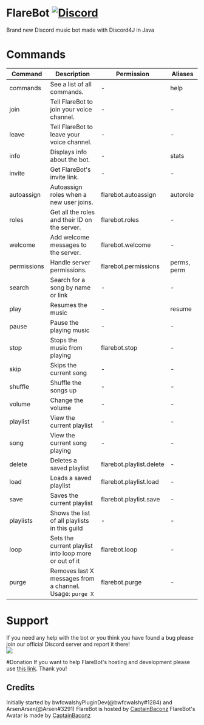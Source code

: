 # FlareBot [![Discord](https://discordapp.com/api/guilds/226785954537406464/widget.png)](https://discord.gg/TTAUGvZ)
Brand new Discord music bot made with Discord4J in Java

# Commands
| Command | Description | Permission | Aliases |
| ------- | ----------- | ------------------- | ------- |
| commands | See a list of all commands. | - | help |
| join | Tell FlareBot to join your voice channel. | - | - |
| leave | Tell FlareBot to leave your voice channel. | - | - |
| info | Displays info about the bot. | - | stats |
| invite | Get FlareBot's invite link. | - | - |
| autoassign | Autoassign roles when a new user joins. | flarebot.autoassign | autorole |
| roles | Get all the roles and their ID on the server. | flarebot.roles | - |
| welcome | Add welcome messages to the server. | flarebot.welcome | - |
| permissions | Handle server permissions. | flarebot.permissions | perms, perm |
| search | Search for a song by name or link | - | - |
| play | Resumes the music | - | resume |
| pause | Pause the playing music | - | - |
| stop | Stops the music from playing | flarebot.stop | - |
| skip | Skips the current song | - | - |
| shuffle | Shuffle the songs up | - | - |
| volume | Change the volume | - | - |
| playlist | View the current playlist | - | - |
| song | View the current song playing | - | - |
| delete | Deletes a saved playlist | flarebot.playlist.delete | - |
| load | Loads a saved playlist | flarebot.playlist.load | - |
| save | Saves the current playlist | flarebot.playlist.save | - |
| playlists | Shows the list of all playlists in this guild | - | - |
| loop | Sets the current playlist into loop more or out of it | flarebot.loop | - |
| purge | Removes last X messages from a channel. Usage: `purge X` | flarebot.purge | - |

# Support
If you need any help with the bot or you think you have found a bug please join our official Discord server and report it there!  
[![](https://discordapp.com/api/guilds/226785954537406464/embed.png?style=banner1)](https://discord.gg/TTAUGvZ)

#Donation
If you want to help FlareBot's hosting and development please use [this link](https://www.paypal.me/CaptainBaconz). Thank you!

## Credits
Initially started by bwfcwalshyPluginDev(@bwfcwalshy#1284) and ArsenArsen(@Arsen#3291)
FlareBot is hosted by [CaptainBaconz](https://www.twitch.tv/captainbaconz)
FlareBot's Avatar is made by [CaptainBaconz](https://www.twitch.tv/captainbaconz)
